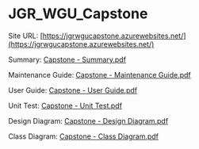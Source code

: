 # JGR_WGU_Capstone

Site URL: [https://jgrwgucapstone.azurewebsites.net/](https://jgrwgucapstone.azurewebsites.net/)

Summary: [Capstone - Summary.pdf](https://github.com/JoswaR84/JGR_WGU_Capstone/blob/master/Docs/Capstone%20-%20Summary.pdf)

Maintenance Guide: [Capstone - Maintenance Guide.pdf](https://github.com/JoswaR84/JGR_WGU_Capstone/blob/master/Docs/Capstone%20-%20Maintenance%20Guide.pdf)

User Guide: [Capstone - User Guide.pdf](https://github.com/JoswaR84/JGR_WGU_Capstone/blob/master/Docs/Capstone%20-%20User%20Guide.pdf)

Unit Test: [Capstone - Unit Test.pdf](https://github.com/JoswaR84/JGR_WGU_Capstone/blob/master/Docs/Capstone%20-%20Unit%20Test.pdf)

Design Diagram: [Capstone - Design Diagram.pdf](https://github.com/JoswaR84/JGR_WGU_Capstone/blob/master/Docs/Capstone%20-%20Design%20Diagram.pdf)

Class Diagram: [Capstone - Class Diagram.pdf](https://github.com/JoswaR84/JGR_WGU_Capstone/blob/master/Docs/Capstone%20-%20Class%20Diagram.pdf)
